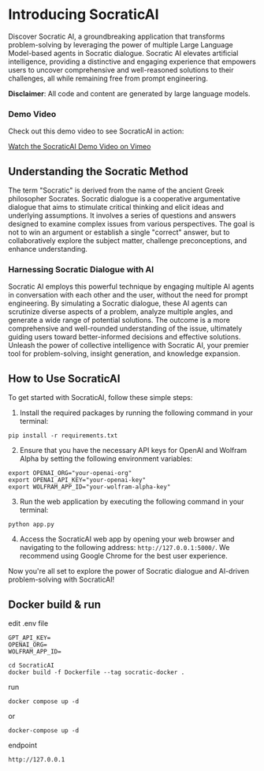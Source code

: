 # Introducing SocraticAI

Discover Socratic AI, a groundbreaking application that transforms problem-solving by leveraging the power of multiple Large Language Model-based agents in Socratic dialogue. Socratic AI elevates artificial intelligence, providing a distinctive and engaging experience that empowers users to uncover comprehensive and well-reasoned solutions to their challenges, all while remaining free from prompt engineering.

**Disclaimer**: All code and content are generated by large language models.

### Demo Video

Check out this demo video to see SocraticAI in action:

[Watch the SocraticAI Demo Video on Vimeo](https://vimeo.com/821089266)


## Understanding the Socratic Method

The term "Socratic" is derived from the name of the ancient Greek philosopher Socrates. Socratic dialogue is a cooperative argumentative dialogue that aims to stimulate critical thinking and elicit ideas and underlying assumptions. It involves a series of questions and answers designed to examine complex issues from various perspectives. The goal is not to win an argument or establish a single "correct" answer, but to collaboratively explore the subject matter, challenge preconceptions, and enhance understanding.

### Harnessing Socratic Dialogue with AI

Socratic AI employs this powerful technique by engaging multiple AI agents in conversation with each other and the user, without the need for prompt engineering. By simulating a Socratic dialogue, these AI agents can scrutinize diverse aspects of a problem, analyze multiple angles, and generate a wide range of potential solutions. The outcome is a more comprehensive and well-rounded understanding of the issue, ultimately guiding users toward better-informed decisions and effective solutions. Unleash the power of collective intelligence with Socratic AI, your premier tool for problem-solving, insight generation, and knowledge expansion.

## How to Use SocraticAI

To get started with SocraticAI, follow these simple steps:

1. Install the required packages by running the following command in your terminal:

```
pip install -r requirements.txt
```

2. Ensure that you have the necessary API keys for OpenAI and Wolfram Alpha by setting the following environment variables:

```
export OPENAI_ORG="your-openai-org"
export OPENAI_API_KEY="your-openai-key"
export WOLFRAM_APP_ID="your-wolfram-alpha-key"
```

3. Run the web application by executing the following command in your terminal:

```
python app.py
```

4. Access the SocraticAI web app by opening your web browser and navigating to the following address: `http://127.0.0.1:5000/`. We recommend using Google Chrome for the best user experience.

Now you're all set to explore the power of Socratic dialogue and AI-driven problem-solving with SocraticAI!

## Docker build & run

edit .env file 
```
GPT_API_KEY=
OPENAI_ORG=
WOLFRAM_APP_ID=
```

```
cd SocraticAI 
docker build -f Dockerfile --tag socratic-docker .
```

run
```
docker compose up -d
```
or
```
docker-compose up -d
```
endpoint
```
http://127.0.0.1
```